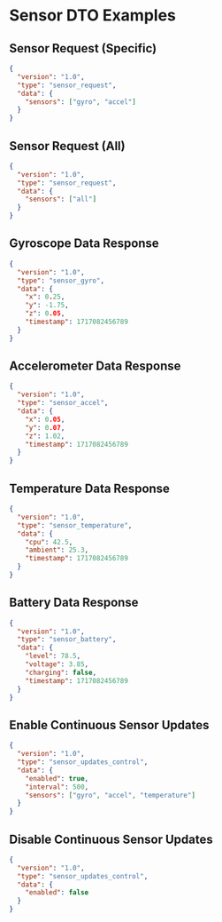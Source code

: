 # Sensor DTO Examples

## Sensor Request (Specific)

```json
{
  "version": "1.0",
  "type": "sensor_request",
  "data": {
    "sensors": ["gyro", "accel"]
  }
}
```

## Sensor Request (All)

```json
{
  "version": "1.0",
  "type": "sensor_request",
  "data": {
    "sensors": ["all"]
  }
}
```

## Gyroscope Data Response

```json
{
  "version": "1.0",
  "type": "sensor_gyro",
  "data": {
    "x": 0.25,
    "y": -1.75,
    "z": 0.05,
    "timestamp": 1717082456789
  }
}
```

## Accelerometer Data Response

```json
{
  "version": "1.0",
  "type": "sensor_accel",
  "data": {
    "x": 0.05,
    "y": 0.07,
    "z": 1.02,
    "timestamp": 1717082456789
  }
}
```

## Temperature Data Response

```json
{
  "version": "1.0",
  "type": "sensor_temperature",
  "data": {
    "cpu": 42.5,
    "ambient": 25.3,
    "timestamp": 1717082456789
  }
}
```

## Battery Data Response

```json
{
  "version": "1.0",
  "type": "sensor_battery",
  "data": {
    "level": 78.5,
    "voltage": 3.85,
    "charging": false,
    "timestamp": 1717082456789
  }
}
```

## Enable Continuous Sensor Updates

```json
{
  "version": "1.0",
  "type": "sensor_updates_control",
  "data": {
    "enabled": true,
    "interval": 500,
    "sensors": ["gyro", "accel", "temperature"]
  }
}
```

## Disable Continuous Sensor Updates

```json
{
  "version": "1.0",
  "type": "sensor_updates_control",
  "data": {
    "enabled": false
  }
}
```
